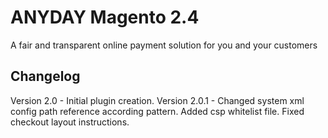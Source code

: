 # ANYDAY Magento 2.4
A fair and transparent online payment solution for you and your customers
## Changelog
Version 2.0 - Initial plugin creation.
Version 2.0.1 - Changed system xml config path reference according pattern. Added csp whitelist file. Fixed checkout layout instructions.
